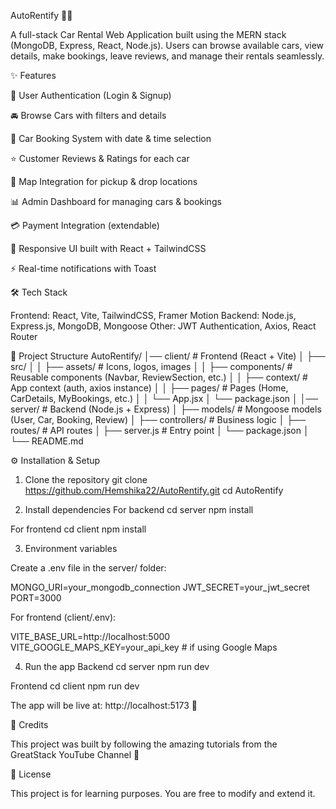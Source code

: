 AutoRentify 🚗💨

A full-stack Car Rental Web Application built using the MERN stack (MongoDB, Express, React, Node.js).
Users can browse available cars, view details, make bookings, leave reviews, and manage their rentals seamlessly.

✨ Features

🔑 User Authentication (Login & Signup)

🚘 Browse Cars with filters and details

📅 Car Booking System with date & time selection

⭐ Customer Reviews & Ratings for each car

📍 Map Integration for pickup & drop locations

📊 Admin Dashboard for managing cars & bookings

💳 Payment Integration (extendable)

🎨 Responsive UI built with React + TailwindCSS

⚡ Real-time notifications with Toast

🛠️ Tech Stack

Frontend: React, Vite, TailwindCSS, Framer Motion
Backend: Node.js, Express.js, MongoDB, Mongoose
Other: JWT Authentication, Axios, React Router

📂 Project Structure
AutoRentify/
│── client/              # Frontend (React + Vite)
│   ├── src/
│   │   ├── assets/       # Icons, logos, images
│   │   ├── components/   # Reusable components (Navbar, ReviewSection, etc.)
│   │   ├── context/      # App context (auth, axios instance)
│   │   ├── pages/        # Pages (Home, CarDetails, MyBookings, etc.)
│   │   └── App.jsx
│   └── package.json
│
│── server/              # Backend (Node.js + Express)
│   ├── models/           # Mongoose models (User, Car, Booking, Review)
│   ├── controllers/      # Business logic
│   ├── routes/           # API routes
│   ├── server.js         # Entry point
│   └── package.json
│
└── README.md

⚙️ Installation & Setup
1. Clone the repository
git clone https://github.com/Hemshika22/AutoRentify.git
cd AutoRentify

2. Install dependencies
For backend
cd server
npm install

For frontend
cd client
npm install

3. Environment variables

Create a .env file in the server/ folder:

MONGO_URI=your_mongodb_connection
JWT_SECRET=your_jwt_secret
PORT=3000


For frontend (client/.env):

VITE_BASE_URL=http://localhost:5000
VITE_GOOGLE_MAPS_KEY=your_api_key   # if using Google Maps

4. Run the app
Backend
cd server
npm run dev

Frontend
cd client
npm run dev


The app will be live at: http://localhost:5173
 🎉


🙌 Credits

This project was built by following the amazing tutorials from the
GreatStack YouTube Channel
 💙

📜 License

This project is for learning purposes. You are free to modify and extend it.
